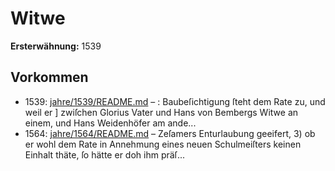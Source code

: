 # Witwe

**Ersterwähnung:** 1539

## Vorkommen
- 1539: [jahre/1539/README.md](../jahre/1539/README.md) – :
Baubeſichtigung ſteht dem Rate zu, und weil er ]
zwiſchen Glorius Vater und Hans von Bembergs Witwe
an einem, und Hans Weidenhöfer am ande...
- 1564: [jahre/1564/README.md](../jahre/1564/README.md) – Zeſamers Enturlaubung geeifert, 3) ob er wohl dem Rate in
Annehmung eines neuen Schulmeiſters keinen Einhalt thäte,
ſo hätte er doh ihm präſ...
